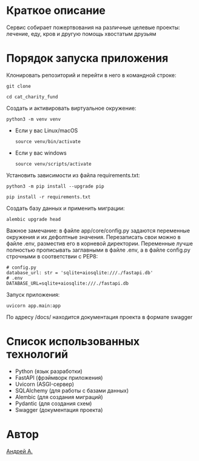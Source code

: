 # Краткое описание

Сервис собирает пожертвования на различные целевые проекты: лечение, еду, кров и другую помощь хвостатым друзьям

# Порядок запуска приложения 

Клонировать репозиторий и перейти в него в командной строке:

```
git clone 
```

```
cd cat_charity_fund
```

Cоздать и активировать виртуальное окружение:

```
python3 -m venv venv
```

* Если у вас Linux/macOS

    ```
    source venv/bin/activate
    ```

* Если у вас windows

    ```
    source venv/scripts/activate
    ```

Установить зависимости из файла requirements.txt:

```
python3 -m pip install --upgrade pip
```

```
pip install -r requirements.txt
```

Создать базу данных и применить миграции:

```
alembic upgrade head
```
Важное замечание: в файле app/core/config.py задаются переменные окружения и их дефолтные значения. Перезаписать свои можно в файле .env, разместив его в корневой директории. Переменные лучше полностью прописывать заглавными в файле .env, а в файле config.py строчными в соответствии с PEP8:

```
# config.py
database_url: str = 'sqlite+aiosqlite:///./fastapi.db'
# .env
DATABASE_URL=sqlite+aiosqlite:///./fastapi.db
```

Запуск приложения:

```
uvicorn app.main:app
```

По адресу /docs/ находится документация проекта в формате swagger


# Список использованных технологий

- Python (язык разработки)
- FastAPI (фрэймворк приложения)
- Uvicorn (ASGI-сервер)
- SQLAlchemy (для работы с базами данных)
- Alembic (для создания миграций)
- Pydantic (для создания схем)
- Swagger (документация проекта)

# Автор

[Андрей А.](https://github.com/Ander-dog)